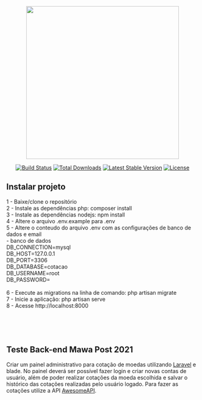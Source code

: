 <p align="center"><a href="https://laravel.com" target="_blank"><img src="https://raw.githubusercontent.com/laravel/art/master/logo-lockup/5%20SVG/2%20CMYK/1%20Full%20Color/laravel-logolockup-cmyk-red.svg" width="400"></a></p>

<p align="center">
<a href="https://travis-ci.org/laravel/framework"><img src="https://travis-ci.org/laravel/framework.svg" alt="Build Status"></a>
<a href="https://packagist.org/packages/laravel/framework"><img src="https://poser.pugx.org/laravel/framework/d/total.svg" alt="Total Downloads"></a>
<a href="https://packagist.org/packages/laravel/framework"><img src="https://poser.pugx.org/laravel/framework/v/stable.svg" alt="Latest Stable Version"></a>
<a href="https://packagist.org/packages/laravel/framework"><img src="https://poser.pugx.org/laravel/framework/license.svg" alt="License"></a>
</p>

## Instalar projeto </br>
1 - Baixe/clone o repositório </br>
2 - Instale as dependências php: composer install </br>
3 - Instale as dependências nodejs: npm install </br>
4 - Altere o arquivo .env.example para .env </br>
5 - Altere o conteudo do arquivo .env com as configurações de banco de dados e email </br>
    - banco de dados </br>
    DB_CONNECTION=mysql </br>
    DB_HOST=127.0.0.1 </br>
    DB_PORT=3306 </br>
    DB_DATABASE=cotacao </br>
    DB_USERNAME=root </br> 
    DB_PASSWORD= </br>
 </br>
6 - Execute as migrations na linha de comando: php artisan migrate </br>
7 - Inicie a aplicação: php artisan serve </br>
8 - Acesse http://localhost:8000 </br>

</br></br></br>
## Teste Back-end Mawa Post 2021 #

Criar um painel administrativo para cotação de moedas utilizando [Laravel](https://laravel.com) e blade. No painel deverá ser possível fazer login e criar novas contas de usuário, além de poder realizar cotações da moeda escolhida e salvar o histórico das cotações realizadas pelo usuário logado. Para fazer as cotações utilize a API [AwesomeAPI](https://docs.awesomeapi.com.br/api-de-moedas).
